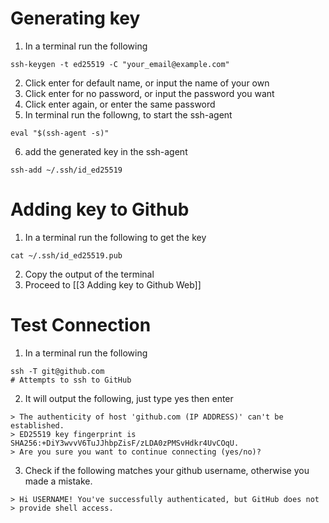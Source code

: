 # Generating key
1. In a terminal run the following
```shell 
ssh-keygen -t ed25519 -C "your_email@example.com"
```
2. Click enter for default name, or input the name of your own
3. Click enter for no password, or input the password you want
4. Click enter again, or enter the same password
5. In terminal run the followng, to start the ssh-agent
```shell
eval "$(ssh-agent -s)"
```
6. add the generated key in the ssh-agent
 ```shell
ssh-add ~/.ssh/id_ed25519
```

# Adding key to Github
1. In a terminal run the following to get the key
```shell
cat ~/.ssh/id_ed25519.pub
```
2. Copy the output of the terminal
3. Proceed to [[3 Adding key to Github Web]]

# Test Connection
1. In a terminal run the following
```shell
ssh -T git@github.com
# Attempts to ssh to GitHub
```
2. It will output the following, just type yes then enter
```shell
> The authenticity of host 'github.com (IP ADDRESS)' can't be established.
> ED25519 key fingerprint is SHA256:+DiY3wvvV6TuJJhbpZisF/zLDA0zPMSvHdkr4UvCOqU.
> Are you sure you want to continue connecting (yes/no)?
```
3. Check if the following matches your github username, otherwise you made a mistake.
```shell
> Hi USERNAME! You've successfully authenticated, but GitHub does not
> provide shell access.
```

